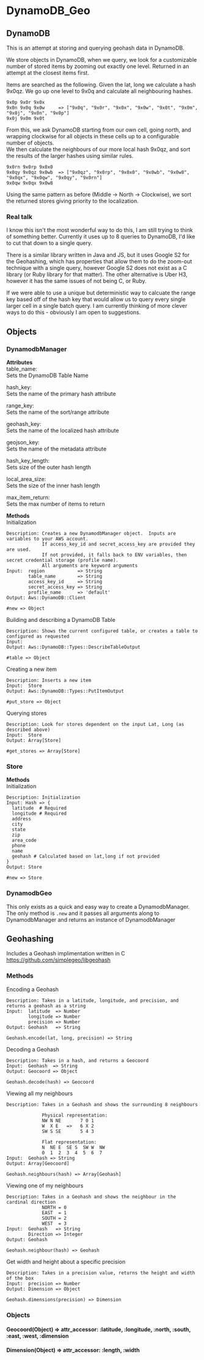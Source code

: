 # DynamoDB_Geo
## DynamoDB
This is an attempt at storing and querying geohash data in DynamoDB.

We store objects in DynamoDB, when we query, we look for a customizable number of stored items by zooming out exactly one level.  Returned in an attempt at the closest items first.

Items are searched as the following.
Given the lat, long we calculate a hash 9x0qz.  We go up one level to 9x0q and calculate all neighbouring hashes.

    9x0p 9x0r 9x0x
    9x0n 9x0q 9x0w     => ["9x0q", "9x0r", "9x0x", "9x0w", "9x0t", "9x0m", "9x0j", "9x0n", "9x0p"]
    9x0j 9x0m 9x0t

From this, we ask DynamoDB starting from our own cell, going north, and wrapping clockwise for all objects in these cells up to a configurable number of objects.  
We then calculate the neighbours of our more local hash 9x0qz, and sort the results of the larger hashes using similar rules.

    9x0rn 9x0rp 9x0x0
    9x0qy 9x0qz 9x0wb  => ["9x0qz", "9x0rp", "9x0x0", "9x0wb", "9x0w8", "9x0qx", "9x0qw", "9x0qy", "9x0rn"]
    9x0qw 9x0qx 9x0w8

Using the same pattern as before (Middle -> North -> Clockwise), we sort the returned stores giving priority to the localization.

### Real talk
I know this isn't the most wonderful way to do this, I am still trying to think of something better.  Currently it uses up to 8 queries to DynamoDB, I'd like to cut that down to a single query.

There is a similar library written in Java and JS, but it uses Google S2 for the Geohashing, which has properties that allow them to do the zoom-out technique with a single query, however Google S2 does not exist as a C library (or Ruby library for that matter).  The other alternative is Uber H3, however it has the same issues of not being C, or Ruby.  

If we were able to use a unique but deterministic way to calcuate the range key based off of the hash key that would allow us to query every single larger cell in a single batch query.  I am currently thinking of more clever ways to do this - obviously I am open to suggestions.

## Objects
### DynamodbManager  

**Attributes**  
table_name:  
Sets the DynamoDB Table Name

hash_key:  
Sets the name of the primary hash attribute

range_key:  
Sets the name of the sort/range attribute

geohash_key:  
Sets the name of the localized hash attribute

geojson_key:  
Sets the name of the metadata attribute

hash_key_length:  
Sets size of the outer hash length

local_area_size:  
Sets the size of the inner hash length

max_item_return:  
Sets the max number of items to return

**Methods**  
Initialization

    Description: Creates a new DynamodbManager object.  Inputs are variables to your AWS account.
                 If access_key_id and secret_access_key are provided they are used.
                 If not provided, it falls back to ENV variables, then secret credential storage (profile name).
                 All arguments are keyword arguments
    Input:  region            => String
            table_name        => String
            access_key_id     => String
            secret_access_key => String
            profile_name      => 'default'
    Output: Aws::DynamoDB::Client

    #new => Object

Building and describing a DynamoDB Table

    Description: Shows the current configured table, or creates a table to configured as requested
    Input:
    Output: Aws::DynamoDB::Types::DescribeTableOutput

    #table => Object

Creating a new item

    Description: Inserts a new item
    Input:  Store
    Output: Aws::DynamoDB::Types::PutItemOutput

    #put_store => Object

Querying stores

    Description: Look for stores dependent on the input Lat, Long (as described above)
    Input:  Store
    Output: Array[Store]

    #get_stores => Array[Store]

### Store  

**Methods**  
Initialization

    Description: Initialization
    Input: Hash => {
      latitude  # Required
      longitude # Required
      address
      city
      state
      zip
      area_code
      phone
      name
      geohash # Calculated based on lat,long if not provided
    }
    Output: Store

    #new => Store

### DynamodbGeo  
This only exists as a quick and easy way to create a DynamodbManager.  The only method is `.new` and it passes all arguments along to DynamodbManager and returns an instance of DynamodbManager


## Geohashing
Includes a Geohash implimentation written in C  
<https://github.com/simplegeo/libgeohash>


### Methods
Encoding a Geohash

    Description: Takes in a latitude, longitude, and precision, and returns a geohash as a string
    Input:  latitude  => Number
            longitude => Number
            precision => Number
    Output: Geohash   => String

    Geohash.encode(lat, long, precision) => String


Decoding a Geohash

    Description: Takes in a hash, and returns a Geocoord
    Input:  Geohash  => String
    Output: Geocoord => Object

    Geohash.decode(hash) => Geocoord

Viewing all my neighbours

    Description: Takes in a Geohash and shows the surrounding 8 neighbours

                 Physical representation:
                 NW N NE       7 0 1
                 W  X E   =>   6 X 2
                 SW S SE       5 4 3

                 Flat representation:
                 N  NE E  SE S  SW W  NW
                 0  1  2  3  4  5  6  7
    Input:  Geohash => String
    Output: Array[Geocoord]

    Geohash.neighbours(hash) => Array[Geohash]

Viewing one of my neighbours

    Description: Takes in a Geohash and shows the neighbour in the cardinal direction
                 NORTH = 0
                 EAST  = 1
                 SOUTH = 2
                 WEST  = 3
    Input:  Geohash   => String
            Direction => Integer
    Output: Geohash

    Geohash.neighbour(hash) => Geohash

Get width and height about a specific precision

    Description: Takes in a precision value, returns the height and width of the box
    Input:  precision => Number
    Output: Dimension => Object

    Geohash.dimensions(precision) => Dimension

### Objects
#### Geocoord(Object) => attr_accessor: :latitude, :longitude, :north, :south, :east, :west, :dimension
#### Dimension(Object) => attr_accessor: :length, :width
